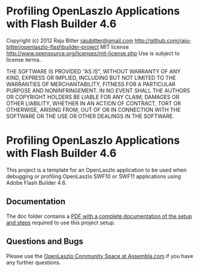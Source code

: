 # Profiling OpenLaszlo Applications with Flash Builder 4.6

   Copyright (c) 2012 Raju Bitter rajubitter@gmail.com
   http://github.com/raju-bitter/openlaszlo-flashbuilder-project
   MIT license http://www.opensource.org/licenses/mit-license.php
   Use is subject to license terms.

   THE SOFTWARE IS PROVIDED "AS IS", WITHOUT WARRANTY OF ANY KIND, EXPRESS OR
   IMPLIED, INCLUDING BUT NOT LIMITED TO THE WARRANTIES OF MERCHANTABILITY,
   FITNESS FOR A PARTICULAR PURPOSE AND NONINFRINGEMENT. IN NO EVENT SHALL THE
   AUTHORS OR COPYRIGHT HOLDERS BE LIABLE FOR ANY CLAIM, DAMAGES OR OTHER
   LIABILITY, WHETHER IN AN ACTION OF CONTRACT, TORT OR OTHERWISE, ARISING FROM,
   OUT OF OR IN CONNECTION WITH THE SOFTWARE OR THE USE OR OTHER DEALINGS IN
   THE SOFTWARE.


# Profiling OpenLaszlo Applications with Flash Builder 4.6

This project is a template for an OpenLaszlo application to be used when debugging
or profiling OpenLaszlo SWF10 or SWF11 applications using Adobe Flash Builder 4.6.


## Documentation
The doc folder contains a <a href="https://github.com/raju-bitter/openlaszlo-flashbuilder-project/blob/master/docs/ProfilingOpenLaszloApplicationswithFlashBuilder4.6.pdf?raw=true">
PDF with a complete documentation of the setup and steps</a>
required to use this project setup.

## Questions and Bugs
Please use the <a href="https://www.assembla.com/spaces/openlaszlo-community/messages">
OpenLaszlo Community Space at Assembla.com</a> if you have any further questions.
